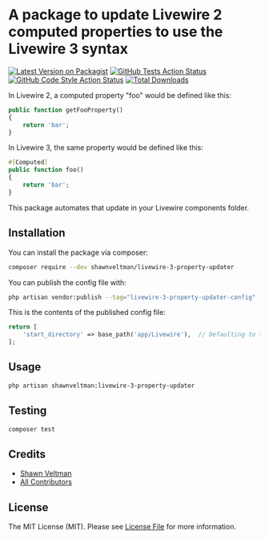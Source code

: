 # A package to update Livewire 2 computed properties to use the Livewire 3 syntax

[![Latest Version on Packagist](https://img.shields.io/packagist/v/shawnveltman/livewire-3-property-updater.svg?style=flat-square)](https://packagist.org/packages/shawnveltman/livewire-3-property-updater)
[![GitHub Tests Action Status](https://img.shields.io/github/actions/workflow/status/shawnveltman/livewire-3-property-updater/run-tests.yml?branch=main&label=tests&style=flat-square)](https://github.com/shawnveltman/livewire-3-property-updater/actions?query=workflow%3Arun-tests+branch%3Amain)
[![GitHub Code Style Action Status](https://img.shields.io/github/actions/workflow/status/shawnveltman/livewire-3-property-updater/fix-php-code-style-issues.yml?branch=main&label=code%20style&style=flat-square)](https://github.com/shawnveltman/livewire-3-property-updater/actions?query=workflow%3A"Fix+PHP+code+style+issues"+branch%3Amain)
[![Total Downloads](https://img.shields.io/packagist/dt/shawnveltman/livewire-3-property-updater.svg?style=flat-square)](https://packagist.org/packages/shawnveltman/livewire-3-property-updater)

In Livewire 2, a computed property "foo" would be defined like this:

```php
public function getFooProperty()
{
    return 'bar';
}
```

In Livewire 3, the same property would be defined like this:

```php
#[Computed]
public function foo()
{
    return 'bar';
}
```
This package automates that update in your Livewire components folder.

## Installation

You can install the package via composer:

```bash
composer require --dev shawnveltman/livewire-3-property-updater
```

You can publish the config file with:

```bash
php artisan vendor:publish --tag="livewire-3-property-updater-config"
```

This is the contents of the published config file:

```php
return [
    'start_directory' => base_path('app/Livewire'),  // Defaulting to the app/Livewire directory as per Livewire 3 convention, but users can change this.
];
```

## Usage

```bash
php artisan shawnveltman:livewire-3-property-updater
```

## Testing

```bash
composer test
```

## Credits

- [Shawn Veltman](https://github.com/shawnveltman)
- [All Contributors](../../contributors)

## License

The MIT License (MIT). Please see [License File](LICENSE.md) for more information.
